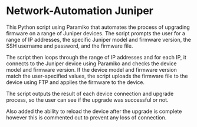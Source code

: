 # Network-Automation Juniper

This Python script using Paramiko that automates the process of upgrading firmware on a range of Juniper devices. The script prompts the user for a range of IP addresses, the specific Juniper model and firmware version, the SSH username and password, and the firmware file.

The script then loops through the range of IP addresses and for each IP, it connects to the Juniper device using Paramiko and checks the device model and firmware version. If the device model and firmware version match the user-specified values, the script uploads the firmware file to the device using FTP and applies the firmware to the device.

The script outputs the result of each device connection and upgrade process, so the user can see if the upgrade was successful or not.

Also added the ability to reload the device after the upgrade is complete however this is commented out to prevent any loss of connection.
